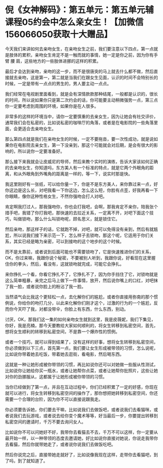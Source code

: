 # 倪《女神解码》：第五单元：第五单元辅课程05约会中怎么亲女生！【加微信156066050获取十大赠品】

今天我们来讲如何去亲吻女生，在亲吻女生之前，我们要注意以下四点，第一点就是肢体的累积，亲吻女生肯定不是一触而就的事情，她一定是你之前，因为你有手臂 腰 肩，这些地方的一些肢体进挪的这样的积累。

最后才会达到亲吻，亲吻的这一步，而不是很唐突的马上就去什么都不做，然后直接就去亲吻，这是第一，第二就是当我们在跟女生见面，认识的时间不会特别长的时候，一定是带有一点点的男生的，男人要主动一点点。

我们经常在电视剧里面看到，就是会有深情款款那种结尾，一般都是认识的，很长的时间，所以说如果你只是第二次约会的话，你可能要主动稍微强势一点，第三点你一定要考虑到周围的环境，如果你是在人很多。

非常多的这样的环境当中，请你一定要慎重的去亲女生，因为让她会有社交评价，通常我们会在私密的，比如说私密的咖啡厅的角落，或者是在电影院的一些角落里面，会更适合去亲吻女生。

那么第四点就是我们在亲吻女生的时候，一定不要拖沓，要一次性成功，就是说如果你在电影院去亲女生，第一下没亲到，那这个可能就会对后期，是会有很大的影响的，所以说你一定要准备好。

那么接下来我就会让皮威尼的导师，然后来教个实时的演练，告诉大家该如何正确的去亲吻女生，你知道吗，东方美人有一个标准的特点，就是它两个外眼角的距离，和从外眼角到外嘴角的距离是一样的，等一下，说实时那是快。

我这里刚好有一张纸，可以给你量一下，你是不是东方美人，来你靠过来一点，好你这边是这么长，对吧我看一下你这边，怎么这么短，你脸有点歪，好我再看一下你眼睛，像你这种性格女生，不然你强吻会打人对吧。

肯定啊我打过人，那我强吻你，你也会打我吧，会啊，那我肯定不亲你，陪我张个措手吧，我错了你打我吧，那快速的去拉近关系，一定离不开，对吧下面这个技巧，叫做锁吻，那么什么叫锁吻呢，顾名思义，就是锁住它。

然后亲吻，那这样子的话，它就跑不掉，对吧，就可以免得没有亲到，然后有就尴尬，所以说我们接下来示范一下，怎么样子去锁吻，那这个呢，它适用于你们关系，其实已经是略为亲密，可以到接吻的这个地步的这个时候。

而不是太靠前，或者说到后面可能也不需要锁吻了，它是快速推进你们的关系，OK，你过来嘛，我跟你说个秘密，不要被别人听到，我跟你说，好看现在这里握住你的拳头，然后，看没有，这就锁吻就完成，可能它会挣扎。

来你挣扎一个看，你看它挣扎不了，它挣扎不了，因为你手挡住了它，对锁吻就是这么简单粗暴，亲完之后马上做下一件事情，放开，然后说你嘴上的口红，对吧抹了我一脸，或者说你脸上的粉沾了我一脸。

当然语气会比我这个更轻松一点，去化解你们的尴尬，或者你直接用弥南的那个惯例说，你给你的吻打几分，以此来化解你们刚才这个，过激的行为的一个尴尬，反而你今天吓了我，对都没带伞，你脸上有东西，什么东西，别动。

讨厌，OK，那我们这一集的如何亲吻女生就到这里，我是皮薇妮，我们下集见，你好，我是亮楠，那今天要教给大家如何顺利的，将女生转移到私密空间，首先，想将女生顺利的转移到私密空间，不是靠一个爆炸性的惯例。

或者一个技巧，就可以得到结果了，没有这样的好事，想将女生转移到私密空间，你必须做到以下三点，首先第一点，我们要让女生形成被带领的习惯，怎么说呢，比如说你带着她去吃饭，带着她去逛街，看电影，然后喝东西。

这就是一种让她形成被你带领的习惯，再比如说你还可以对她做一些服从性测试，比如说你让她给你买一瓶水，或者让她帮你点菜，或者让她帮你批照片，这些让她对你的劲挪服从，这都属于让她形成被你带领的习惯。

当你已经做到了第一点，并且在互动过程中，你们已经积累了一定的好感，你现在就可以进行，将女生转移到私密空间的操作了，那你想把她转移到私密空间，你还需要一个合理的台阶，因为你不可以直接说跟我走。

你必须要告诉她，你们要去干嘛，比如说我们去做饭吧，或者说我们去看猫咪，或者说我们去玩游戏，或者说去给你变个魔术等等，好当最后一步，你要提出转移到私密空间的邀请时，千万不要去询问女人。

比如说你不可以问她好不好，我带你去看猫去不去，千万不可以这样，你一定要从最开始一样，以一种带领的态度去邀请她，好比如说你直接对她说，你说走我带你去看猫，然后你就带她走了，或者说你说我们去做饭吃吧。

然后你说完之后，直接带她走就好了，比如说像我现在这样，走带你去看猫吧，到了吗，到了就知道了。